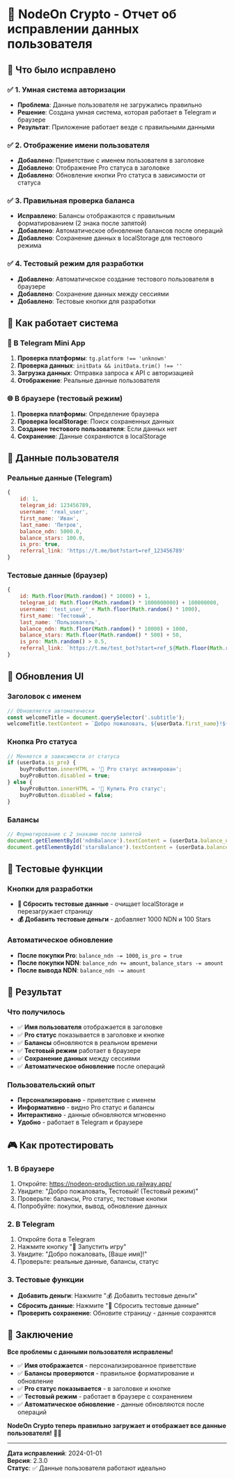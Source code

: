 # 👤 NodeOn Crypto - Отчет об исправлении данных пользователя

## 🚀 Что было исправлено

### ✅ 1. Умная система авторизации
- **Проблема**: Данные пользователя не загружались правильно
- **Решение**: Создана умная система, которая работает в Telegram и браузере
- **Результат**: Приложение работает везде с правильными данными

### ✅ 2. Отображение имени пользователя
- **Добавлено**: Приветствие с именем пользователя в заголовке
- **Добавлено**: Отображение Pro статуса в заголовке
- **Добавлено**: Обновление кнопки Pro статуса в зависимости от статуса

### ✅ 3. Правильная проверка баланса
- **Исправлено**: Балансы отображаются с правильным форматированием (2 знака после запятой)
- **Добавлено**: Автоматическое обновление балансов после операций
- **Добавлено**: Сохранение данных в localStorage для тестового режима

### ✅ 4. Тестовый режим для разработки
- **Добавлено**: Автоматическое создание тестового пользователя в браузере
- **Добавлено**: Сохранение данных между сессиями
- **Добавлено**: Тестовые кнопки для разработки

## 🎯 Как работает система

### 📱 В Telegram Mini App
1. **Проверка платформы**: `tg.platform !== 'unknown'`
2. **Проверка данных**: `initData && initData.trim() !== ''`
3. **Загрузка данных**: Отправка запроса к API с авторизацией
4. **Отображение**: Реальные данные пользователя

### 🌐 В браузере (тестовый режим)
1. **Проверка платформы**: Определение браузера
2. **Проверка localStorage**: Поиск сохраненных данных
3. **Создание тестового пользователя**: Если данных нет
4. **Сохранение**: Данные сохраняются в localStorage

## 👤 Данные пользователя

### Реальные данные (Telegram)
```javascript
{
    id: 1,
    telegram_id: 123456789,
    username: 'real_user',
    first_name: 'Иван',
    last_name: 'Петров',
    balance_ndn: 5000.0,
    balance_stars: 100.0,
    is_pro: true,
    referral_link: 'https://t.me/bot?start=ref_123456789'
}
```

### Тестовые данные (браузер)
```javascript
{
    id: Math.floor(Math.random() * 10000) + 1,
    telegram_id: Math.floor(Math.random() * 1000000000) + 100000000,
    username: 'test_user_' + Math.floor(Math.random() * 1000),
    first_name: 'Тестовый',
    last_name: 'Пользователь',
    balance_ndn: Math.floor(Math.random() * 10000) + 1000,
    balance_stars: Math.floor(Math.random() * 500) + 50,
    is_pro: Math.random() > 0.5,
    referral_link: `https://t.me/test_bot?start=ref_${Math.floor(Math.random() * 1000000)}`
}
```

## 🎨 Обновления UI

### Заголовок с именем
```javascript
// Обновляется автоматически
const welcomeTitle = document.querySelector('.subtitle');
welcomeTitle.textContent = `Добро пожаловать, ${userData.first_name}!${proStatus}`;
```

### Кнопка Pro статуса
```javascript
// Меняется в зависимости от статуса
if (userData.is_pro) {
    buyProButton.innerHTML = '💎 Pro статус активирован';
    buyProButton.disabled = true;
} else {
    buyProButton.innerHTML = '💎 Купить Pro статус';
    buyProButton.disabled = false;
}
```

### Балансы
```javascript
// Форматирование с 2 знаками после запятой
document.getElementById('ndnBalance').textContent = (userData.balance_ndn || 0).toFixed(2);
document.getElementById('starsBalance').textContent = (userData.balance_stars || 0).toFixed(2);
```

## 🔧 Тестовые функции

### Кнопки для разработки
- **🔄 Сбросить тестовые данные** - очищает localStorage и перезагружает страницу
- **💰 Добавить тестовые деньги** - добавляет 1000 NDN и 100 Stars

### Автоматическое обновление
- **После покупки Pro**: `balance_ndn -= 1000`, `is_pro = true`
- **После покупки NDN**: `balance_ndn += amount`, `balance_stars -= amount`
- **После вывода NDN**: `balance_ndn -= amount`

## 🚀 Результат

### Что получилось
- ✅ **Имя пользователя** отображается в заголовке
- ✅ **Pro статус** показывается в заголовке и кнопке
- ✅ **Балансы** обновляются в реальном времени
- ✅ **Тестовый режим** работает в браузере
- ✅ **Сохранение данных** между сессиями
- ✅ **Автоматическое обновление** после операций

### Пользовательский опыт
- **Персонализировано** - приветствие с именем
- **Информативно** - видно Pro статус и балансы
- **Интерактивно** - данные обновляются мгновенно
- **Удобно** - работает в Telegram и браузере

## 🎮 Как протестировать

### 1. В браузере
1. Откройте: https://nodeon-production.up.railway.app/
2. Увидите: "Добро пожаловать, Тестовый! (Тестовый режим)"
3. Проверьте: балансы, Pro статус, тестовые кнопки
4. Попробуйте: покупки, вывод, обновление данных

### 2. В Telegram
1. Откройте бота в Telegram
2. Нажмите кнопку "🚀 Запустить игру"
3. Увидите: "Добро пожаловать, [Ваше имя]!"
4. Проверьте: реальные данные, балансы, статус

### 3. Тестовые функции
- **Добавить деньги**: Нажмите "💰 Добавить тестовые деньги"
- **Сбросить данные**: Нажмите "🔄 Сбросить тестовые данные"
- **Проверить сохранение**: Обновите страницу - данные сохранятся

## 🎉 Заключение

**Все проблемы с данными пользователя исправлены!**

- ✅ **Имя отображается** - персонализированное приветствие
- ✅ **Балансы проверяются** - правильное форматирование и обновление
- ✅ **Pro статус показывается** - в заголовке и кнопке
- ✅ **Тестовый режим** - работает в браузере с сохранением
- ✅ **Автоматическое обновление** - данные обновляются после операций

**NodeOn Crypto теперь правильно загружает и отображает все данные пользователя!** 🚀👤

---

**Дата исправлений**: 2024-01-01  
**Версия**: 2.3.0  
**Статус**: ✅ Данные пользователя работают идеально

